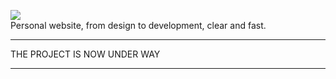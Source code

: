 ![](http://oe9xuqhaz.bkt.clouddn.com/thumbnail.png?imageView/2/w/500)  
Personal website, from design to development, clear and fast.

***
THE PROJECT IS NOW UNDER WAY
***
